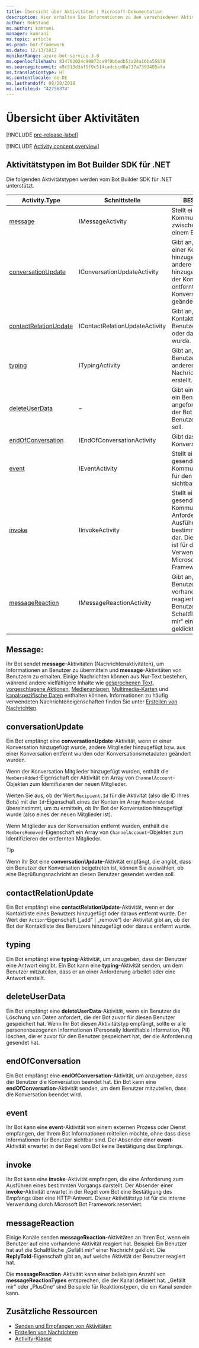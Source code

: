 ```yaml
---
title: Übersicht über Aktivitäten | Microsoft-Dokumentation
description: Hier erhalten Sie Informationen zu den verschiedenen Aktivitätstypen, die im Bot Builder SDK für .NET verfügbar sind.
author: RobStand
ms.author: kamrani
manager: kamrani
ms.topic: article
ms.prod: bot-framework
ms.date: 12/13/2017
monikerRange: azure-bot-service-3.0
ms.openlocfilehash: 834702024c99873ca9f0bbedb53a24a16ba55878
ms.sourcegitcommit: e8c513d3af5f0c514cadcbcd0a737a7393405afa
ms.translationtype: HT
ms.contentlocale: de-DE
ms.lasthandoff: 08/20/2018
ms.locfileid: "42756374"
---
```

# <a name="activities-overview"></a>Übersicht über Aktivitäten

[!INCLUDE [pre-release-label](../includes/pre-release-label-v3.md)]

[!INCLUDE [Activity concept overview](../includes/snippet-dotnet-concept-activity.md)]

## <a name="activity-types-in-the-bot-builder-sdk-for-net"></a>Aktivitätstypen im Bot Builder SDK für .NET

Die folgenden Aktivitätstypen werden vom Bot Builder SDK für .NET unterstützt.

| Activity.Type | Schnittstelle | BESCHREIBUNG |
|------|------|------|
| [message](#message) | IMessageActivity | Stellt eine Kommunikation zwischen einem Bot und einem Benutzer dar. |
| [conversationUpdate](#conversationupdate) | IConversationUpdateActivity | Gibt an, dass der Bot einer Konversation hinzugefügt wurde, andere Mitglieder hinzugefügt bzw. aus der Konversation entfernt wurden oder Konversationsmetadaten geändert wurden. |
| [contactRelationUpdate](#contactrelationupdate) | IContactRelationUpdateActivity | Gibt an, dass der Bot der Kontaktliste eines Benutzers hinzugefügt oder daraus entfernt wurde. |
| [typing](#typing) | ITypingActivity | Gibt an, dass der Benutzer oder Bot am anderen Ende einer Nachricht eine Antwort erstellt. | 
| [deleteUserData](#deleteuserdata) | – | Gibt einem Bot an, dass ein Benutzer angefordert hat, dass der Bot gespeicherte Benutzerdaten löschen soll. |
| [endOfConversation](#endofconversation) | IEndOfConversationActivity | Gibt das Ende einer Konversation an. |
| [event](#event) | IEventActivity | Stellt eine an einen Bot gesendete Kommunikation dar, die für den Benutzer nicht sichtbar ist. |
| [invoke](#invoke) | IInvokeActivity | Stellt eine an einen Bot gesendete Kommunikation für die Anforderung zur Ausführung eines bestimmten Vorgangs dar. Dieser Aktivitätstyp ist für die interne Verwendung durch Microsoft Bot Framework reserviert. |
| [messageReaction](#messagereaction) | IMessageReactionActivity | Gibt an, dass ein Benutzer auf eine vorhandene Aktivität reagiert hat. Beispiel: Ein Benutzer hat auf die Schaltfläche „Gefällt mir“ einer Nachricht geklickt. |

## <a name="message"></a>Message:

Ihr Bot sendet **message**-Aktivitäten (Nachrichtenaktivitäten), um Informationen an Benutzer zu übermitteln und **message**-Aktivitäten von Benutzern zu erhalten. Einige Nachrichten können aus Nur-Text bestehen, während andere vielfältigere Inhalte wie [gesprochenen Text](bot-builder-dotnet-text-to-speech.md), [vorgeschlagene Aktionen](bot-builder-dotnet-add-suggested-actions.md), [Medienanlagen](bot-builder-dotnet-add-media-attachments.md), [Multimedia-Karten](bot-builder-dotnet-add-rich-card-attachments.md) und [kanalspezifische Daten](bot-builder-dotnet-channeldata.md) enthalten können. Informationen zu häufig verwendeten Nachrichteneigenschaften finden Sie unter [Erstellen von Nachrichten](bot-builder-dotnet-create-messages.md).

## <a name="conversationupdate"></a>conversationUpdate

Ein Bot empfängt eine **conversationUpdate**-Aktivität, wenn er einer Konversation hinzugefügt wurde, andere Mitglieder hinzugefügt bzw. aus einer Konversation entfernt wurden oder Konversationsmetadaten geändert wurden. 

Wenn der Konversation Mitglieder hinzugefügt wurden, enthält die `MembersAdded`-Eigenschaft der Aktivität ein Array von `ChannelAccount`-Objekten zum Identifizieren der neuen Mitglieder. 

Werten Sie aus, ob der Wert `Recipient.Id` für die Aktivität (also die ID Ihres Bots) mit der `Id`-Eigenschaft eines der Konten im Array `MembersAdded` übereinstimmt, um zu ermitteln, ob Ihr Bot der Konversation hinzugefügt wurde (also eines der neuen Mitglieder ist).

Wenn Mitglieder aus der Konversation entfernt wurden, enthält die `MembersRemoved`-Eigenschaft ein Array von `ChannelAccount`-Objekten zum Identifizieren der entfernten Mitglieder. 

> [!TIP]
> Wenn Ihr Bot eine **conversationUpdate**-Aktivität empfängt, die angibt, dass ein Benutzer der Konversation beigetreten ist, können Sie auswählen, ob eine Begrüßungsnachricht an diesen Benutzer gesendet werden soll. 

## <a name="contactrelationupdate"></a>contactRelationUpdate

Ein Bot empfängt eine **contactRelationUpdate**-Aktivität, wenn er der Kontaktliste eines Benutzers hinzugefügt oder daraus entfernt wurde. Der Wert der `Action`-Eigenschaft („add“ | „remove“) der Aktivität gibt an, ob der Bot der Kontaktliste des Benutzers hinzugefügt oder daraus entfernt wurde.

## <a name="typing"></a>typing

Ein Bot empfängt eine **typing**-Aktivität, um anzugeben, dass der Benutzer eine Antwort eingibt. Ein Bot kann eine **typing**-Aktivität senden, um dem Benutzer mitzuteilen, dass er an einer Anforderung arbeitet oder eine Antwort erstellt. 

## <a name="deleteuserdata"></a>deleteUserData

Ein Bot empfängt eine **deleteUserData**-Aktivität, wenn ein Benutzer die Löschung von Daten anfordert, die der Bot zuvor für diesen Benutzer gespeichert hat. Wenn Ihr Bot diesen Aktivitätstyp empfängt, sollte er alle personenbezogenen Informationen (Personally Identifiable Information, PII) löschen, die er zuvor für den Benutzer gespeichert hat, der die Anforderung gesendet hat.

## <a name="endofconversation"></a>endOfConversation 

Ein Bot empfängt eine **endOfConversation**-Aktivität, um anzugeben, dass der Benutzer die Konversation beendet hat. Ein Bot kann eine **endOfConversation**-Aktivität senden, um dem Benutzer mitzuteilen, dass die Konversation beendet wird. 

## <a name="event"></a>event

Ihr Bot kann eine **event**-Aktivität von einem externen Prozess oder Dienst empfangen, der Ihrem Bot Informationen mitteilen möchte, ohne dass diese Informationen für Benutzer sichtbar sind. Der Absender einer **event**-Aktivität erwartet in der Regel vom Bot keine Bestätigung des Empfangs.

## <a name="invoke"></a>invoke

Ihr Bot kann eine **invoke**-Aktivität empfangen, die eine Anforderung zum Ausführen eines bestimmten Vorgangs darstellt. Der Absender einer **invoke**-Aktivität erwartet in der Regel vom Bot eine Bestätigung des Empfangs über eine HTTP-Antwort. Dieser Aktivitätstyp ist für die interne Verwendung durch Microsoft Bot Framework reserviert.

## <a name="messagereaction"></a>messageReaction

Einige Kanäle senden **messageReaction**-Aktivitäten an Ihren Bot, wenn ein Benutzer auf eine vorhandene Aktivität reagiert hat. Beispiel: Ein Benutzer hat auf die Schaltfläche „Gefällt mir“ einer Nachricht geklickt. Die **ReplyToId**-Eigenschaft gibt an, auf welche Aktivität der Benutzer reagiert hat.

Die **messageReaction**-Aktivität kann einer beliebigen Anzahl von **messageReactionTypes** entsprechen, die der Kanal definiert hat. „Gefällt mir“ oder „PlusOne“ sind Beispiele für Reaktionstypen, die ein Kanal senden kann. 

## <a name="additional-resources"></a>Zusätzliche Ressourcen

- [Senden und Empfangen von Aktivitäten](bot-builder-dotnet-connector.md)
- [Erstellen von Nachrichten](bot-builder-dotnet-create-messages.md)
- <a href="https://docs.botframework.com/en-us/csharp/builder/sdkreference/dc/d2f/class_microsoft_1_1_bot_1_1_connector_1_1_activity.html" target="_blank">Activity-Klasse</a>
